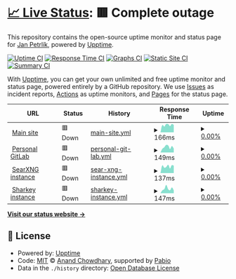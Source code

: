 # [📈 Live Status](https://jan64x.github.io/upptime): <!--live status--> **🟥 Complete outage**

This repository contains the open-source uptime monitor and status page for [Jan Petrlík](https://janpetrlik.com), powered by [Upptime](https://github.com/upptime/upptime).

[![Uptime CI](https://github.com/jan64x/upptime/workflows/Uptime%20CI/badge.svg)](https://github.com/jan64x/upptime/actions?query=workflow%3A%22Uptime+CI%22)
[![Response Time CI](https://github.com/jan64x/upptime/workflows/Response%20Time%20CI/badge.svg)](https://github.com/jan64x/upptime/actions?query=workflow%3A%22Response+Time+CI%22)
[![Graphs CI](https://github.com/jan64x/upptime/workflows/Graphs%20CI/badge.svg)](https://github.com/jan64x/upptime/actions?query=workflow%3A%22Graphs+CI%22)
[![Static Site CI](https://github.com/jan64x/upptime/workflows/Static%20Site%20CI/badge.svg)](https://github.com/jan64x/upptime/actions?query=workflow%3A%22Static+Site+CI%22)
[![Summary CI](https://github.com/jan64x/upptime/workflows/Summary%20CI/badge.svg)](https://github.com/jan64x/upptime/actions?query=workflow%3A%22Summary+CI%22)

With [Upptime](https://upptime.js.org), you can get your own unlimited and free uptime monitor and status page, powered entirely by a GitHub repository. We use [Issues](https://github.com/jan64x/upptime/issues) as incident reports, [Actions](https://github.com/jan64x/upptime/actions) as uptime monitors, and [Pages](https://jan64x.github.io/upptime) for the status page.

<!--start: status pages-->
<!-- This summary is generated by Upptime (https://github.com/upptime/upptime) -->
<!-- Do not edit this manually, your changes will be overwritten -->
<!-- prettier-ignore -->
| URL | Status | History | Response Time | Uptime |
| --- | ------ | ------- | ------------- | ------ |
| <img alt="" src="https://icons.duckduckgo.com/ip3/janpetrlik.com.ico" height="13"> [Main site](https://janpetrlik.com) | 🟥 Down | [main-site.yml](https://github.com/Jan64X/upptime/commits/HEAD/history/main-site.yml) | <details><summary><img alt="Response time graph" src="./graphs/main-site/response-time-week.png" height="20"> 166ms</summary><br><a href="https://jan64x.github.io/upptime/history/main-site"><img alt="Response time 139" src="https://img.shields.io/endpoint?url=https%3A%2F%2Fraw.githubusercontent.com%2FJan64X%2Fupptime%2FHEAD%2Fapi%2Fmain-site%2Fresponse-time.json"></a><br><a href="https://jan64x.github.io/upptime/history/main-site"><img alt="24-hour response time 166" src="https://img.shields.io/endpoint?url=https%3A%2F%2Fraw.githubusercontent.com%2FJan64X%2Fupptime%2FHEAD%2Fapi%2Fmain-site%2Fresponse-time-day.json"></a><br><a href="https://jan64x.github.io/upptime/history/main-site"><img alt="7-day response time 166" src="https://img.shields.io/endpoint?url=https%3A%2F%2Fraw.githubusercontent.com%2FJan64X%2Fupptime%2FHEAD%2Fapi%2Fmain-site%2Fresponse-time-week.json"></a><br><a href="https://jan64x.github.io/upptime/history/main-site"><img alt="30-day response time 140" src="https://img.shields.io/endpoint?url=https%3A%2F%2Fraw.githubusercontent.com%2FJan64X%2Fupptime%2FHEAD%2Fapi%2Fmain-site%2Fresponse-time-month.json"></a><br><a href="https://jan64x.github.io/upptime/history/main-site"><img alt="1-year response time 139" src="https://img.shields.io/endpoint?url=https%3A%2F%2Fraw.githubusercontent.com%2FJan64X%2Fupptime%2FHEAD%2Fapi%2Fmain-site%2Fresponse-time-year.json"></a></details> | <details><summary><a href="https://jan64x.github.io/upptime/history/main-site">0.00%</a></summary><a href="https://jan64x.github.io/upptime/history/main-site"><img alt="All-time uptime 0.00%" src="https://img.shields.io/endpoint?url=https%3A%2F%2Fraw.githubusercontent.com%2FJan64X%2Fupptime%2FHEAD%2Fapi%2Fmain-site%2Fuptime.json"></a><br><a href="https://jan64x.github.io/upptime/history/main-site"><img alt="24-hour uptime 0.00%" src="https://img.shields.io/endpoint?url=https%3A%2F%2Fraw.githubusercontent.com%2FJan64X%2Fupptime%2FHEAD%2Fapi%2Fmain-site%2Fuptime-day.json"></a><br><a href="https://jan64x.github.io/upptime/history/main-site"><img alt="7-day uptime 0.00%" src="https://img.shields.io/endpoint?url=https%3A%2F%2Fraw.githubusercontent.com%2FJan64X%2Fupptime%2FHEAD%2Fapi%2Fmain-site%2Fuptime-week.json"></a><br><a href="https://jan64x.github.io/upptime/history/main-site"><img alt="30-day uptime 1.38%" src="https://img.shields.io/endpoint?url=https%3A%2F%2Fraw.githubusercontent.com%2FJan64X%2Fupptime%2FHEAD%2Fapi%2Fmain-site%2Fuptime-month.json"></a><br><a href="https://jan64x.github.io/upptime/history/main-site"><img alt="1-year uptime 0.00%" src="https://img.shields.io/endpoint?url=https%3A%2F%2Fraw.githubusercontent.com%2FJan64X%2Fupptime%2FHEAD%2Fapi%2Fmain-site%2Fuptime-year.json"></a></details>
| <img alt="" src="https://icons.duckduckgo.com/ip3/git.janpetrlik.com.ico" height="13"> [Personal GitLab](https://git.janpetrlik.com) | 🟥 Down | [personal-git-lab.yml](https://github.com/Jan64X/upptime/commits/HEAD/history/personal-git-lab.yml) | <details><summary><img alt="Response time graph" src="./graphs/personal-git-lab/response-time-week.png" height="20"> 149ms</summary><br><a href="https://jan64x.github.io/upptime/history/personal-git-lab"><img alt="Response time 138" src="https://img.shields.io/endpoint?url=https%3A%2F%2Fraw.githubusercontent.com%2FJan64X%2Fupptime%2FHEAD%2Fapi%2Fpersonal-git-lab%2Fresponse-time.json"></a><br><a href="https://jan64x.github.io/upptime/history/personal-git-lab"><img alt="24-hour response time 107" src="https://img.shields.io/endpoint?url=https%3A%2F%2Fraw.githubusercontent.com%2FJan64X%2Fupptime%2FHEAD%2Fapi%2Fpersonal-git-lab%2Fresponse-time-day.json"></a><br><a href="https://jan64x.github.io/upptime/history/personal-git-lab"><img alt="7-day response time 149" src="https://img.shields.io/endpoint?url=https%3A%2F%2Fraw.githubusercontent.com%2FJan64X%2Fupptime%2FHEAD%2Fapi%2Fpersonal-git-lab%2Fresponse-time-week.json"></a><br><a href="https://jan64x.github.io/upptime/history/personal-git-lab"><img alt="30-day response time 135" src="https://img.shields.io/endpoint?url=https%3A%2F%2Fraw.githubusercontent.com%2FJan64X%2Fupptime%2FHEAD%2Fapi%2Fpersonal-git-lab%2Fresponse-time-month.json"></a><br><a href="https://jan64x.github.io/upptime/history/personal-git-lab"><img alt="1-year response time 138" src="https://img.shields.io/endpoint?url=https%3A%2F%2Fraw.githubusercontent.com%2FJan64X%2Fupptime%2FHEAD%2Fapi%2Fpersonal-git-lab%2Fresponse-time-year.json"></a></details> | <details><summary><a href="https://jan64x.github.io/upptime/history/personal-git-lab">0.00%</a></summary><a href="https://jan64x.github.io/upptime/history/personal-git-lab"><img alt="All-time uptime 0.00%" src="https://img.shields.io/endpoint?url=https%3A%2F%2Fraw.githubusercontent.com%2FJan64X%2Fupptime%2FHEAD%2Fapi%2Fpersonal-git-lab%2Fuptime.json"></a><br><a href="https://jan64x.github.io/upptime/history/personal-git-lab"><img alt="24-hour uptime 0.00%" src="https://img.shields.io/endpoint?url=https%3A%2F%2Fraw.githubusercontent.com%2FJan64X%2Fupptime%2FHEAD%2Fapi%2Fpersonal-git-lab%2Fuptime-day.json"></a><br><a href="https://jan64x.github.io/upptime/history/personal-git-lab"><img alt="7-day uptime 0.00%" src="https://img.shields.io/endpoint?url=https%3A%2F%2Fraw.githubusercontent.com%2FJan64X%2Fupptime%2FHEAD%2Fapi%2Fpersonal-git-lab%2Fuptime-week.json"></a><br><a href="https://jan64x.github.io/upptime/history/personal-git-lab"><img alt="30-day uptime 1.38%" src="https://img.shields.io/endpoint?url=https%3A%2F%2Fraw.githubusercontent.com%2FJan64X%2Fupptime%2FHEAD%2Fapi%2Fpersonal-git-lab%2Fuptime-month.json"></a><br><a href="https://jan64x.github.io/upptime/history/personal-git-lab"><img alt="1-year uptime 0.00%" src="https://img.shields.io/endpoint?url=https%3A%2F%2Fraw.githubusercontent.com%2FJan64X%2Fupptime%2FHEAD%2Fapi%2Fpersonal-git-lab%2Fuptime-year.json"></a></details>
| <img alt="" src="https://icons.duckduckgo.com/ip3/search.janpetrlik.com.ico" height="13"> [SearXNG instance](https://search.janpetrlik.com) | 🟥 Down | [sear-xng-instance.yml](https://github.com/Jan64X/upptime/commits/HEAD/history/sear-xng-instance.yml) | <details><summary><img alt="Response time graph" src="./graphs/sear-xng-instance/response-time-week.png" height="20"> 137ms</summary><br><a href="https://jan64x.github.io/upptime/history/sear-xng-instance"><img alt="Response time 134" src="https://img.shields.io/endpoint?url=https%3A%2F%2Fraw.githubusercontent.com%2FJan64X%2Fupptime%2FHEAD%2Fapi%2Fsear-xng-instance%2Fresponse-time.json"></a><br><a href="https://jan64x.github.io/upptime/history/sear-xng-instance"><img alt="24-hour response time 151" src="https://img.shields.io/endpoint?url=https%3A%2F%2Fraw.githubusercontent.com%2FJan64X%2Fupptime%2FHEAD%2Fapi%2Fsear-xng-instance%2Fresponse-time-day.json"></a><br><a href="https://jan64x.github.io/upptime/history/sear-xng-instance"><img alt="7-day response time 137" src="https://img.shields.io/endpoint?url=https%3A%2F%2Fraw.githubusercontent.com%2FJan64X%2Fupptime%2FHEAD%2Fapi%2Fsear-xng-instance%2Fresponse-time-week.json"></a><br><a href="https://jan64x.github.io/upptime/history/sear-xng-instance"><img alt="30-day response time 137" src="https://img.shields.io/endpoint?url=https%3A%2F%2Fraw.githubusercontent.com%2FJan64X%2Fupptime%2FHEAD%2Fapi%2Fsear-xng-instance%2Fresponse-time-month.json"></a><br><a href="https://jan64x.github.io/upptime/history/sear-xng-instance"><img alt="1-year response time 134" src="https://img.shields.io/endpoint?url=https%3A%2F%2Fraw.githubusercontent.com%2FJan64X%2Fupptime%2FHEAD%2Fapi%2Fsear-xng-instance%2Fresponse-time-year.json"></a></details> | <details><summary><a href="https://jan64x.github.io/upptime/history/sear-xng-instance">0.00%</a></summary><a href="https://jan64x.github.io/upptime/history/sear-xng-instance"><img alt="All-time uptime 0.00%" src="https://img.shields.io/endpoint?url=https%3A%2F%2Fraw.githubusercontent.com%2FJan64X%2Fupptime%2FHEAD%2Fapi%2Fsear-xng-instance%2Fuptime.json"></a><br><a href="https://jan64x.github.io/upptime/history/sear-xng-instance"><img alt="24-hour uptime 0.00%" src="https://img.shields.io/endpoint?url=https%3A%2F%2Fraw.githubusercontent.com%2FJan64X%2Fupptime%2FHEAD%2Fapi%2Fsear-xng-instance%2Fuptime-day.json"></a><br><a href="https://jan64x.github.io/upptime/history/sear-xng-instance"><img alt="7-day uptime 0.00%" src="https://img.shields.io/endpoint?url=https%3A%2F%2Fraw.githubusercontent.com%2FJan64X%2Fupptime%2FHEAD%2Fapi%2Fsear-xng-instance%2Fuptime-week.json"></a><br><a href="https://jan64x.github.io/upptime/history/sear-xng-instance"><img alt="30-day uptime 1.38%" src="https://img.shields.io/endpoint?url=https%3A%2F%2Fraw.githubusercontent.com%2FJan64X%2Fupptime%2FHEAD%2Fapi%2Fsear-xng-instance%2Fuptime-month.json"></a><br><a href="https://jan64x.github.io/upptime/history/sear-xng-instance"><img alt="1-year uptime 0.00%" src="https://img.shields.io/endpoint?url=https%3A%2F%2Fraw.githubusercontent.com%2FJan64X%2Fupptime%2FHEAD%2Fapi%2Fsear-xng-instance%2Fuptime-year.json"></a></details>
| <img alt="" src="https://icons.duckduckgo.com/ip3/fedi.janpetrlik.com.ico" height="13"> [Sharkey instance](https://fedi.janpetrlik.com) | 🟥 Down | [sharkey-instance.yml](https://github.com/Jan64X/upptime/commits/HEAD/history/sharkey-instance.yml) | <details><summary><img alt="Response time graph" src="./graphs/sharkey-instance/response-time-week.png" height="20"> 147ms</summary><br><a href="https://jan64x.github.io/upptime/history/sharkey-instance"><img alt="Response time 129" src="https://img.shields.io/endpoint?url=https%3A%2F%2Fraw.githubusercontent.com%2FJan64X%2Fupptime%2FHEAD%2Fapi%2Fsharkey-instance%2Fresponse-time.json"></a><br><a href="https://jan64x.github.io/upptime/history/sharkey-instance"><img alt="24-hour response time 92" src="https://img.shields.io/endpoint?url=https%3A%2F%2Fraw.githubusercontent.com%2FJan64X%2Fupptime%2FHEAD%2Fapi%2Fsharkey-instance%2Fresponse-time-day.json"></a><br><a href="https://jan64x.github.io/upptime/history/sharkey-instance"><img alt="7-day response time 147" src="https://img.shields.io/endpoint?url=https%3A%2F%2Fraw.githubusercontent.com%2FJan64X%2Fupptime%2FHEAD%2Fapi%2Fsharkey-instance%2Fresponse-time-week.json"></a><br><a href="https://jan64x.github.io/upptime/history/sharkey-instance"><img alt="30-day response time 128" src="https://img.shields.io/endpoint?url=https%3A%2F%2Fraw.githubusercontent.com%2FJan64X%2Fupptime%2FHEAD%2Fapi%2Fsharkey-instance%2Fresponse-time-month.json"></a><br><a href="https://jan64x.github.io/upptime/history/sharkey-instance"><img alt="1-year response time 129" src="https://img.shields.io/endpoint?url=https%3A%2F%2Fraw.githubusercontent.com%2FJan64X%2Fupptime%2FHEAD%2Fapi%2Fsharkey-instance%2Fresponse-time-year.json"></a></details> | <details><summary><a href="https://jan64x.github.io/upptime/history/sharkey-instance">0.00%</a></summary><a href="https://jan64x.github.io/upptime/history/sharkey-instance"><img alt="All-time uptime 0.00%" src="https://img.shields.io/endpoint?url=https%3A%2F%2Fraw.githubusercontent.com%2FJan64X%2Fupptime%2FHEAD%2Fapi%2Fsharkey-instance%2Fuptime.json"></a><br><a href="https://jan64x.github.io/upptime/history/sharkey-instance"><img alt="24-hour uptime 0.00%" src="https://img.shields.io/endpoint?url=https%3A%2F%2Fraw.githubusercontent.com%2FJan64X%2Fupptime%2FHEAD%2Fapi%2Fsharkey-instance%2Fuptime-day.json"></a><br><a href="https://jan64x.github.io/upptime/history/sharkey-instance"><img alt="7-day uptime 0.00%" src="https://img.shields.io/endpoint?url=https%3A%2F%2Fraw.githubusercontent.com%2FJan64X%2Fupptime%2FHEAD%2Fapi%2Fsharkey-instance%2Fuptime-week.json"></a><br><a href="https://jan64x.github.io/upptime/history/sharkey-instance"><img alt="30-day uptime 1.38%" src="https://img.shields.io/endpoint?url=https%3A%2F%2Fraw.githubusercontent.com%2FJan64X%2Fupptime%2FHEAD%2Fapi%2Fsharkey-instance%2Fuptime-month.json"></a><br><a href="https://jan64x.github.io/upptime/history/sharkey-instance"><img alt="1-year uptime 0.00%" src="https://img.shields.io/endpoint?url=https%3A%2F%2Fraw.githubusercontent.com%2FJan64X%2Fupptime%2FHEAD%2Fapi%2Fsharkey-instance%2Fuptime-year.json"></a></details>

<!--end: status pages-->

[**Visit our status website →**](https://jan64x.github.io/upptime)

## 📄 License

- Powered by: [Upptime](https://github.com/upptime/upptime)
- Code: [MIT](./LICENSE) © [Anand Chowdhary](https://anandchowdhary.com), supported by [Pabio](https://pabio.com)
- Data in the `./history` directory: [Open Database License](https://opendatacommons.org/licenses/odbl/1-0/)
